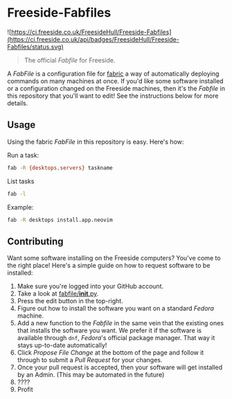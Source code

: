 # Freeside-Fabfiles

![https://ci.freeside.co.uk/FreesideHull/Freeside-Fabfiles](https://ci.freeside.co.uk/api/badges/FreesideHull/Freeside-Fabfiles/status.svg)

> The official _Fabfile_ for Freeside.

A _FabFile_ is a configuration file for [fabric](http://www.fabfile.org/) a way of automatically deploying commands on many machines at once. If you'd like some software installed or a configuration changed on the Freeside machines, then it's the _Fabfile_ in this repository that you'll want to edit! See the instructions below for more details.

## Usage
Using the fabric _FabFile_ in this repository is easy. Here's how:

Run a task:
```bash
fab -R {desktops,servers} taskname 
```
List tasks
```bash
fab -l
```
Example:
```bash
fab -R desktops install.app.neovim
```

## Contributing
Want some software installing on the Freeside computers? You've come to the right place! Here's a simple guide on how to request software to be installed:

1. Make sure you're logged into your GitHub account.
2. Take a look at [fabfile/__init__.py](https://github.com/FreesideHull/Freeside-Fabfiles/blob/master/fabfile/__init__.py). 
3. Press the edit button in the top-right.
4. Figure out how to install the software you want on a standard _Fedora_ machine.
5. Add a new function to the _Fabfile_ in the same vein that the existing ones that installs the software you want. We prefer it if the software is available through `dnf`, _Fedora_'s official package manager. That way it stays up-to-date automatically!
6. Click _Propose File Change_ at the bottom of the page and follow it through to submit a _Pull Request_ for your changes.
7. Once your pull request is accepted, then your software will get installed by an Admin. (This may be automated in the future)
8. ????
9. Profit
